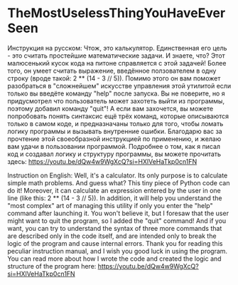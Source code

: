 # TheMostUselessThingYouHaveEverSeen
Инструкция на русском:
Чтож, это калькулятор. Единственная его цель - это считать простейшие математические задачи. И знаете, что? Этот малюсенький кусок кода на питоне справляется с этой задачей! Более того, он умеет считать выражение, введённое ползователем в одну строку (вроде такой: 2 ** (14 - 3 // 5)). Помимо этого он вам поможет разобраться в "сложнейшем" искусстве управления этой утилитой если только вы введёте команду "help" после запуска. Вы не поверите, но я придусмотрел что пользователь может захотеть выйти из программы, поэтому добавил команду "quit"! А если вам захочется, вы можете попробовать понять синтаксис ещё трёх команд, которые описываются только в самом коде, и предназначаны только для того, чтобы ломать логику программы и вызывать внутренние ошибки. Благодарю вас за прочтение этой своеобразной инструкцией по применению, и желаю вам удачи в пользовании программой. Подробнее о том, как я писал код и создавал логику и структуру программы, вы можете прочитать здесь: https://youtu.be/dQw4w9WgXcQ?si=HXlVeHaTkp0cn1FN

Instruction on English:
Well, it's a calculator. Its only purpose is to calculate simple math problems. And guess what? This tiny piece of Python code can do it! Moreover, it can calculate an expression entered by the user in one line (like this: 2 ** (14 - 3 // 5)). In addition, it will help you understand the "most complex" art of managing this utility if only you enter the "help" command after launching it. You won't believe it, but I foresaw that the user might want to quit the program, so I added the "quit" command! And if you want, you can try to understand the syntax of three more commands that are described only in the code itself, and are intended only to break the logic of the program and cause internal errors. Thank you for reading this peculiar instruction manual, and I wish you good luck in using the program. You can read more about how I wrote the code and created the logic and structure of the program here: https://youtu.be/dQw4w9WgXcQ?si=HXlVeHaTkp0cn1FN
